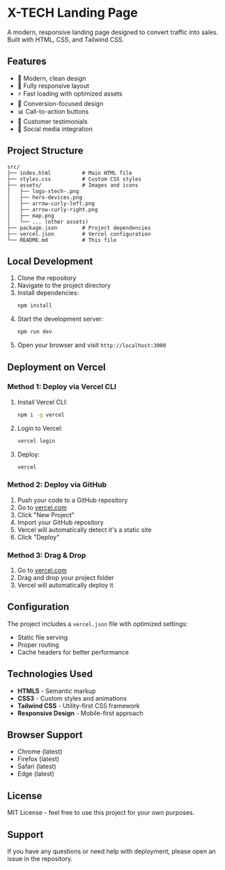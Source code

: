 # X-TECH Landing Page

A modern, responsive landing page designed to convert traffic into sales. Built with HTML, CSS, and Tailwind CSS.

## Features

- 🎨 Modern, clean design
- 📱 Fully responsive layout
- ⚡ Fast loading with optimized assets
- 🎯 Conversion-focused design
- 📊 Call-to-action buttons
- 💬 Customer testimonials
- 🔗 Social media integration

## Project Structure

```
src/
├── index.html          # Main HTML file
├── styles.css          # Custom CSS styles
├── assets/             # Images and icons
│   ├── logo-xtech-.png
│   ├── hero-devices.png
│   ├── arrow-curly-left.png
│   ├── arrow-curly-right.png
│   ├── map.png
│   └── ... (other assets)
├── package.json        # Project dependencies
├── vercel.json         # Vercel configuration
└── README.md           # This file
```

## Local Development

1. Clone the repository
2. Navigate to the project directory
3. Install dependencies:
   ```bash
   npm install
   ```
4. Start the development server:
   ```bash
   npm run dev
   ```
5. Open your browser and visit `http://localhost:3000`

## Deployment on Vercel

### Method 1: Deploy via Vercel CLI

1. Install Vercel CLI:

   ```bash
   npm i -g vercel
   ```

2. Login to Vercel:

   ```bash
   vercel login
   ```

3. Deploy:
   ```bash
   vercel
   ```

### Method 2: Deploy via GitHub

1. Push your code to a GitHub repository
2. Go to [vercel.com](https://vercel.com)
3. Click "New Project"
4. Import your GitHub repository
5. Vercel will automatically detect it's a static site
6. Click "Deploy"

### Method 3: Drag & Drop

1. Go to [vercel.com](https://vercel.com)
2. Drag and drop your project folder
3. Vercel will automatically deploy it

## Configuration

The project includes a `vercel.json` file with optimized settings:

- Static file serving
- Proper routing
- Cache headers for better performance

## Technologies Used

- **HTML5** - Semantic markup
- **CSS3** - Custom styles and animations
- **Tailwind CSS** - Utility-first CSS framework
- **Responsive Design** - Mobile-first approach

## Browser Support

- Chrome (latest)
- Firefox (latest)
- Safari (latest)
- Edge (latest)

## License

MIT License - feel free to use this project for your own purposes.

## Support

If you have any questions or need help with deployment, please open an issue in the repository.
